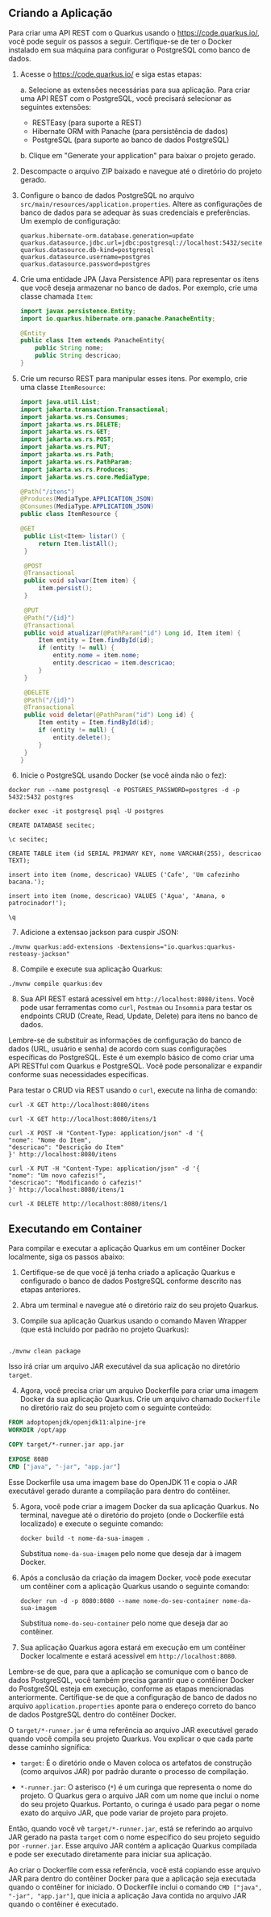 ## Criando a Aplicação

Para criar uma API REST com o Quarkus usando o https://code.quarkus.io/, você pode seguir os passos a seguir. Certifique-se de ter o Docker instalado em sua máquina para configurar o PostgreSQL como banco de dados.

1. Acesse o https://code.quarkus.io/ e siga estas etapas:

   a. Selecione as extensões necessárias para sua aplicação. Para criar uma API REST com o PostgreSQL, você precisará selecionar as seguintes extensões:

   - RESTEasy (para suporte a REST)
   - Hibernate ORM with Panache (para persistência de dados)
   - PostgreSQL (para suporte ao banco de dados PostgreSQL)

   b. Clique em "Generate your application" para baixar o projeto gerado.

2. Descompacte o arquivo ZIP baixado e navegue até o diretório do projeto gerado.

3. Configure o banco de dados PostgreSQL no arquivo `src/main/resources/application.properties`. Altere as configurações de banco de dados para se adequar às suas credenciais e preferências. Um exemplo de configuração:

   ```
   quarkus.hibernate-orm.database.generation=update
   quarkus.datasource.jdbc.url=jdbc:postgresql://localhost:5432/secitec
   quarkus.datasource.db-kind=postgresql
   quarkus.datasource.username=postgres
   quarkus.datasource.password=postgres
   ```

4. Crie uma entidade JPA (Java Persistence API) para representar os itens que você deseja armazenar no banco de dados. Por exemplo, crie uma classe chamada `Item`:

   ```java
   import javax.persistence.Entity;
   import io.quarkus.hibernate.orm.panache.PanacheEntity;

   @Entity
   public class Item extends PanacheEntity{
       public String nome;
       public String descricao;
   }
   ```

5. Crie um recurso REST para manipular esses itens. Por exemplo, crie uma classe `ItemResource`:

   ```java
   import java.util.List;
   import jakarta.transaction.Transactional;
   import jakarta.ws.rs.Consumes;
   import jakarta.ws.rs.DELETE;
   import jakarta.ws.rs.GET;
   import jakarta.ws.rs.POST;
   import jakarta.ws.rs.PUT;
   import jakarta.ws.rs.Path;
   import jakarta.ws.rs.PathParam;
   import jakarta.ws.rs.Produces;
   import jakarta.ws.rs.core.MediaType;

   @Path("/itens")
   @Produces(MediaType.APPLICATION_JSON)
   @Consumes(MediaType.APPLICATION_JSON)
   public class ItemResource {

   @GET
    public List<Item> listar() {
        return Item.listAll();
    }

    @POST
    @Transactional
    public void salvar(Item item) {
        item.persist();
    }

    @PUT
    @Path("/{id}")
    @Transactional
    public void atualizar(@PathParam("id") Long id, Item item) {
        Item entity = Item.findById(id);
        if (entity != null) {
            entity.nome = item.nome;
            entity.descricao = item.descricao;
        }
    }

    @DELETE
    @Path("/{id}")
    @Transactional
    public void deletar(@PathParam("id") Long id) {
        Item entity = Item.findById(id);
        if (entity != null) {
            entity.delete();
        }
    }
   }
   ```

6. Inicie o PostgreSQL usando Docker (se você ainda não o fez):

```
docker run --name postgresql -e POSTGRES_PASSWORD=postgres -d -p 5432:5432 postgres

docker exec -it postgresql psql -U postgres

CREATE DATABASE secitec;

\c secitec;

CREATE TABLE item (id SERIAL PRIMARY KEY, nome VARCHAR(255), descricao TEXT);

insert into item (nome, descricao) VALUES ('Cafe', 'Um cafezinho bacana.');

insert into item (nome, descricao) VALUES ('Agua', 'Amana, o patrocinador!');

\q
```

7. Adicione a extensao jackson para cuspir JSON:

```
./mvnw quarkus:add-extensions -Dextensions="io.quarkus:quarkus-resteasy-jackson"
```

8. Compile e execute sua aplicação Quarkus:

```
./mvnw compile quarkus:dev
```

8. Sua API REST estará acessível em `http://localhost:8080/itens`. Você pode usar ferramentas como `curl`, `Postman` ou `Insomnia` para testar os endpoints CRUD (Create, Read, Update, Delete) para itens no banco de dados.

Lembre-se de substituir as informações de configuração do banco de dados (URL, usuário e senha) de acordo com suas configurações específicas do PostgreSQL. Este é um exemplo básico de como criar uma API RESTful com Quarkus e PostgreSQL. Você pode personalizar e expandir conforme suas necessidades específicas.

Para testar o CRUD via REST usando o `curl`, execute na linha de comando:

    curl -X GET http://localhost:8080/itens

    curl -X GET http://localhost:8080/itens/1

    curl -X POST -H "Content-Type: application/json" -d '{
    "nome": "Nome do Item",
    "descricao": "Descrição do Item"
    }' http://localhost:8080/itens

    curl -X PUT -H "Content-Type: application/json" -d '{
    "nome": "Um novo cafezis!",
    "descricao": "Modificando o cafezis!"
    }' http://localhost:8080/itens/1

    curl -X DELETE http://localhost:8080/itens/1

## Executando em Container

Para compilar e executar a aplicação Quarkus em um contêiner Docker localmente, siga os passos abaixo:

1. Certifique-se de que você já tenha criado a aplicação Quarkus e configurado o banco de dados PostgreSQL conforme descrito nas etapas anteriores.

2. Abra um terminal e navegue até o diretório raiz do seu projeto Quarkus.

3. Compile sua aplicação Quarkus usando o comando Maven Wrapper (que está incluído por padrão no projeto Quarkus):

```

./mvnw clean package

```

Isso irá criar um arquivo JAR executável da sua aplicação no diretório `target`.

4. Agora, você precisa criar um arquivo Dockerfile para criar uma imagem Docker da sua aplicação Quarkus. Crie um arquivo chamado `Dockerfile` no diretório raiz do seu projeto com o seguinte conteúdo:

```Dockerfile
FROM adoptopenjdk/openjdk11:alpine-jre
WORKDIR /opt/app

COPY target/*-runner.jar app.jar

EXPOSE 8080
CMD ["java", "-jar", "app.jar"]
```

Esse Dockerfile usa uma imagem base do OpenJDK 11 e copia o JAR executável gerado durante a compilação para dentro do contêiner.

5. Agora, você pode criar a imagem Docker da sua aplicação Quarkus. No terminal, navegue até o diretório do projeto (onde o Dockerfile está localizado) e execute o seguinte comando:

   ```
   docker build -t nome-da-sua-imagem .
   ```

   Substitua `nome-da-sua-imagem` pelo nome que deseja dar à imagem Docker.

6. Após a conclusão da criação da imagem Docker, você pode executar um contêiner com a aplicação Quarkus usando o seguinte comando:

   ```
   docker run -d -p 8080:8080 --name nome-do-seu-container nome-da-sua-imagem
   ```

   Substitua `nome-do-seu-container` pelo nome que deseja dar ao contêiner.

7. Sua aplicação Quarkus agora estará em execução em um contêiner Docker localmente e estará acessível em `http://localhost:8080`.

Lembre-se de que, para que a aplicação se comunique com o banco de dados PostgreSQL, você também precisa garantir que o contêiner Docker do PostgreSQL esteja em execução, conforme as etapas mencionadas anteriormente. Certifique-se de que a configuração de banco de dados no arquivo `application.properties` aponte para o endereço correto do banco de dados PostgreSQL dentro do contêiner Docker.

O `target/*-runner.jar` é uma referência ao arquivo JAR executável gerado quando você compila seu projeto Quarkus. Vou explicar o que cada parte desse caminho significa:

- `target`: É o diretório onde o Maven coloca os artefatos de construção (como arquivos JAR) por padrão durante o processo de compilação.

- `*-runner.jar`: O asterisco (`*`) é um curinga que representa o nome do projeto. O Quarkus gera o arquivo JAR com um nome que inclui o nome do seu projeto Quarkus. Portanto, o curinga é usado para pegar o nome exato do arquivo JAR, que pode variar de projeto para projeto.

Então, quando você vê `target/*-runner.jar`, está se referindo ao arquivo JAR gerado na pasta `target` com o nome específico do seu projeto seguido por `-runner.jar`. Esse arquivo JAR contém a aplicação Quarkus compilada e pode ser executado diretamente para iniciar sua aplicação.

Ao criar o Dockerfile com essa referência, você está copiando esse arquivo JAR para dentro do contêiner Docker para que a aplicação seja executada quando o contêiner for iniciado. O Dockerfile inclui o comando `CMD ["java", "-jar", "app.jar"]`, que inicia a aplicação Java contida no arquivo JAR quando o contêiner é executado.
